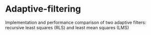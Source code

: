 # Adaptive-filtering
Implementation and performance comparison of two adaptive filters: recursive least squares (RLS) and least mean squares (LMS)

